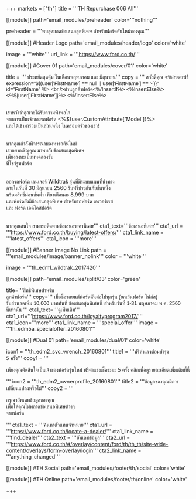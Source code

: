 +++
markets = ["th"]
title = '''TH Repurchase 006 All'''

[[module]]
path='email_modules/preheader'
color='''nothing'''

preheader = '''พบสุดยอดข้อเสนอสุดพิเศษ สำหรับฟอร์ดคันใหม่ของคุณ'''

[[module]] #Header Logo
path='email_modules/header/logo'
color='white'

  image = '''white'''
  url_link = '''https://www.ford.co.th/'''

[[module]] #Cover 01
path='email_modules/cover/01'
color='white'

  title = '''<span style="font-family:Tahoma, Verdana, Sans-serif;">
  <span style="white-space:nowrap;">ประหยัดสุดคุ้ม</span> 
  <span style="white-space:nowrap;">ในเดือนพฤษภาคม</span> 
  <span style="white-space:nowrap;">และ มิถุนายน</span></span>'''
  copy = '''<span style="font-family:Tahoma, Verdana, Sans-serif;">
  สวัสดีคุณ <%InsertIf expression="${(user['FirstName'] == null || user['FirstName'] == '-')}" id="FirstName" %>
  <br />ท่านลูกค้าฟอร์ด<%/InsertIf%> <%InsertElse%> <%${user['FirstName']}%> <%/InsertElse%><br /><br />

  <span style="white-space:nowrap;">เราหวังว่าคุณจะได้รับความพึงพอใจ</span>
  <span style="white-space:nowrap;">จากการเป็นเจ้าของรถฟอร์ด <%${user.CustomAttribute['Model']}%> </span><br />
  <span style="white-space:nowrap;">และได้เข้ามาร่วมเป็นส่วนหนึ่ง</span>
  <span style="white-space:nowrap;">ในครอบครัวของเรา!</span><br /><br />

  <span style="white-space:nowrap;">หากคุณกำลังพิจารณามองหารถคันใหม่</span><br />
  <span style="white-space:nowrap;">เราอยากเชิญคุณ</span>
  <span style="white-space:nowrap;">มาพบกับข้อเสนอสุดพิเศษ</span><br />
  <span style="white-space:nowrap;">เพียงลงทะเบียนทดลองขับ</span><br />
  <span style="white-space:nowrap;">ที่โชว์รูมฟอร์ด</span><br /><br />

  <span style="white-space:nowrap;">ออกรถฟอร์ด เรนเจอร์ Wildtrak</span>
  <span style="white-space:nowrap;">รุ่นที่มีระบบแผนที่นำทาง</span><br /> 
  <span style="white-space:nowrap;">ภายในวันที่ 30 มิถุนายน 2560</span>
  <span style="white-space:nowrap;">รับฟรีประกันภัยชั้นหนึ่ง</span><br />
  <span style="white-space:nowrap;">พร้อมสิทธิ์ผ่อนขั้นต่ำ</span>
  <span style="white-space:nowrap;">เพียงเดือนละ 8,999 บาท</span><br />
  <span style="white-space:nowrap;">และฟอร์ดยังมีข้อเสนอสุดพิเศษ</span>
  <span style="white-space:nowrap;">สำหรับรถฟอร์ด เอเวอร์เรส</span><br /> 
  <span style="white-space:nowrap;">และ ฟอร์ด เอคโคสปอร์ต</span><br /><br />

  <span style="white-space:nowrap;">หากคุณสนใจ</span>
  <span style="white-space:nowrap;">สามารถติดตามข้อเสนอราคาพิเศษ</span></span>'''
  cta1_text='''<span style="font-family:Tahoma, Verdana, Sans-serif">ข้อเสนอพิเศษ</span>'''
  cta1_url = '''https://www.ford.co.th/buying/latest-offers/'''
  cta1_link_name = '''latest_offers'''
  cta1_icon = '''more'''

[[module]] #Banner Image No Link
path = '''email_modules/image/banner_nolink'''
color = '''white'''

  image = '''th_edm1_wildtrak_2017420'''

[[module]]
path='email_modules/split/03'
color='green'

title='''<span style="font-family:Tahoma, Verdana, Sans-serif">สิทธิพิเศษสำหรับ<br />ลูกค้าฟอร์ด</span>'''
copy='''<span style="font-family:Tahoma, Verdana, Sans-serif;">
  <span style="white-space:nowrap;">เมื่อซื้อรถยนต์ฟอร์ดคันต่อไปทุกรุ่น</span> 
  <span style="white-space:nowrap;">(ยกเว้นฟอร์ด โฟกัส)</span> 
  <span style="white-space:nowrap;">รับส่วนลดเพิ่ม 10,000 บาททันที</span> 
  <span style="white-space:nowrap;">ข้อเสนอสุดพิเศษนี้</span> 
  <span style="white-space:nowrap;">สำหรับวันที่ 1-31 พฤษภาคม พ.ศ. 2560</span> 
  <span style="white-space:nowrap;">นี้เท่านั้น</span> 
</span>'''
cta1_text='''<span style="font-family:Tahoma, Verdana, Sans-serif">ดูเพิ่มเติม</span>'''
cta1_url='''https://www.ford.co.th/loyaltyprogram2017/'''
cta1_icon='''more'''
cta1_link_name = '''special_offer'''
image = '''th_edm5a_specialoffer_20160801'''

[[module]] #Dual 01
path='email_modules/dual/01'
color='white'

  icon1 = '''th_edm2_svc_wrench_20160801'''
  title1 = '''<span style="font-family:Tahoma, Verdana, Sans-serif">ฟรีค่าแรงซ่อมบำรุง<br />5 ครั้ง</span>'''
  copy1 = '''<span style="font-family:Tahoma, Verdana, Sans-serif">
  
<span style=" white-space:nowrap;">เพียงคุณตัดสินใจเป็นเจ้าของฟอร์ดรุ่นใหม่</span> 
<span style=" white-space:nowrap;">ฟรีค่าแรงเช็คระยะ 5 ครั้ง</span> 
<span style=" white-space:nowrap;">คลิกเพื่อดูรายละเอียดเพิ่มเติมที่นี่</span>

</span>'''
  icon2 = '''th_edm2_ownerprofile_20160801'''
  title2 = '''<span style="font-family:Tahoma, Verdana, Sans-serif">ข้อมูลของคุณมีการ<br />เปลี่ยนแปลงหรือไม่</span>'''
  copy2 = '''<span style="font-family:Tahoma, Verdana, Sans-serif">
  
กรุณาอัพเดทข้อมูลของคุณ <br />
<span style=" white-space:nowrap;">เพื่อให้คุณ</span><span style=" white-space:nowrap;">ไม่พลาด</span><span style=" white-space:nowrap;">ข้อเสนอ</span><span style=" white-space:nowrap;">พิเศษ</span>ต่างๆ <br />
<span style=" white-space:nowrap;">จากฟอร์ด</span>
  
</span>'''
  cta1_text = '''<span style="font-family:Tahoma, Verdana, Sans-serif">ค้นหาตัวแทนจำหน่าย</span>'''
  cta1_url = '''https://www.ford.co.th/locate-a-dealer/'''
  cta1_link_name = '''find_dealer'''
  cta2_text = '''<span style="font-family:Tahoma, Verdana, Sans-serif">อัพเดทข้อมูล</span>'''
  cta2_url = '''https://www.ford.co.th/#/overlay/content/ford/th/th_th/site-wide-content/overlays/form-overlay/login'''
  cta2_link_name = '''anything_changed'''


[[module]] #TH Social
path='email_modules/footer/th/social'
color='white'

[[module]] #TH Online
path='email_modules/footer/th/online'
color='white'

+++
